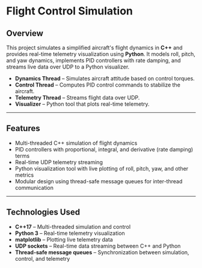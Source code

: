 # Flight Control Simulation

## Overview

This project simulates a simplified aircraft's flight dynamics in **C++** and provides real-time telemetry visualization using **Python**. It models roll, pitch, and yaw dynamics, implements PID controllers with rate damping, and streams live data over UDP to a Python visualizer.

- **Dynamics Thread** – Simulates aircraft attitude based on control torques.
- **Control Thread** – Computes PID control commands to stabilize the aircraft.
- **Telemetry Thread** – Streams flight data over UDP.
- **Visualizer** – Python tool that plots real-time telemetry.

---

## Features

- Multi-threaded C++ simulation of flight dynamics
- PID controllers with proportional, integral, and derivative (rate damping) terms
- Real-time UDP telemetry streaming
- Python visualization tool with live plotting of roll, pitch, yaw, and other metrics
- Modular design using thread-safe message queues for inter-thread communication

---

## Technologies Used

- **C++17** – Multi-threaded simulation and control
- **Python 3** – Real-time telemetry visualization
- **matplotlib** – Plotting live telemetry data
- **UDP sockets** – Real-time data streaming between C++ and Python
- **Thread-safe message queues** – Synchronization between simulation, control, and telemetry
